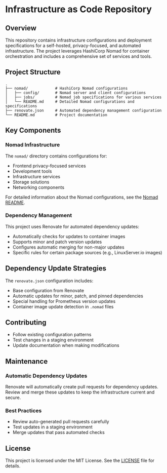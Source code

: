# Infrastructure as Code Repository

## Overview

This repository contains infrastructure configurations and deployment specifications for a self-hosted, privacy-focused, and automated infrastructure. The project leverages HashiCorp Nomad for container orchestration and includes a comprehensive set of services and tools.

## Project Structure

```
.
├── nomad/            # HashiCorp Nomad configurations
│   ├── config/       # Nomad server and client configurations
│   ├── jobs/         # Nomad job specifications for various services
│   └── README.md     # Detailed Nomad configurations and specifications
├── renovate.json     # Automated dependency management configuration
└── README.md         # Project documentation
```

## Key Components

### Nomad Infrastructure

The `nomad/` directory contains configurations for:
- Frontend privacy-focused services
- Development tools
- Infrastructure services
- Storage solutions
- Networking components

For detailed information about the Nomad configurations, see the [Nomad README](nomad/README.md).

### Dependency Management

This project uses Renovate for automated dependency updates:
- Automatically checks for updates to container images
- Supports minor and patch version updates
- Configures automatic merging for non-major updates
- Specific rules for certain package sources (e.g., LinuxServer.io images)

## Dependency Update Strategies

The `renovate.json` configuration includes:
- Base configuration from Renovate
- Automatic updates for minor, patch, and pinned dependencies
- Special handling for Prometheus version updates
- Container image update detection in `.nomad` files

## Contributing

- Follow existing configuration patterns
- Test changes in a staging environment
- Update documentation when making modifications

## Maintenance

### Automatic Dependency Updates

Renovate will automatically create pull requests for dependency updates. Review and merge these updates to keep the infrastructure current and secure.

### Best Practices
- Review auto-generated pull requests carefully
- Test updates in a staging environment
- Merge updates that pass automated checks

## License

This project is licensed under the MIT License. See the [LICENSE](LICENSE) file for details.
